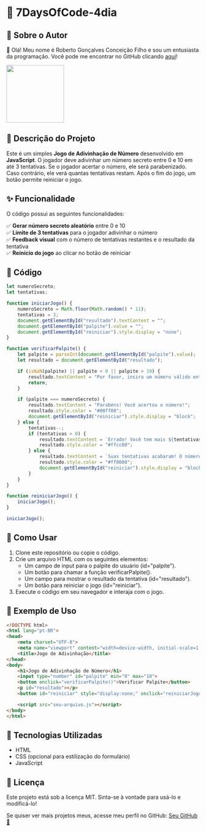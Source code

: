 # 📌 7DaysOfCode-4dia

## 🧑 Sobre o Autor

👋 Olá! Meu nome é Roberto Gonçalves Conceição Filho e sou um entusiasta da programação. Você pode me encontrar no GitHub clicando [aqui](https://github.com/Betinho1990)!

<img src = "https://avatars.githubusercontent.com/u/194714356?v=4" width="150" height="150">

## 🚀 Descrição do Projeto

Este é um simples **Jogo de Adivinhação de Número** desenvolvido em **JavaScript**. O jogador deve adivinhar um número secreto entre 0 e 10 em até 3 tentativas. Se o jogador acertar o número, ele será parabenizado. Caso contrário, ele verá quantas tentativas restam. Após o fim do jogo, um botão permite reiniciar o jogo.

## ✨ Funcionalidade

O código possui as seguintes funcionalidades:

✅ **Gerar número secreto aleatório** entre 0 e 10  
✅ **Limite de 3 tentativas** para o jogador adivinhar o número  
✅ **Feedback visual** com o número de tentativas restantes e o resultado da tentativa  
✅ **Reinício do jogo** ao clicar no botão de reiniciar

## 📝 Código

```javascript
let numeroSecreto;
let tentativas;

function iniciarJogo() {
    numeroSecreto = Math.floor(Math.random() * 11);
    tentativas = 3;
    document.getElementById("resultado").textContent = "";
    document.getElementById("palpite").value = "";
    document.getElementById("reiniciar").style.display = "none";
}

function verificarPalpite() {
    let palpite = parseInt(document.getElementById("palpite").value);
    let resultado = document.getElementById("resultado");

    if (isNaN(palpite) || palpite < 0 || palpite > 10) {
        resultado.textContent = "Por favor, insira um número válido entre 0 e 10.";
        return;
    }

    if (palpite === numeroSecreto) {
        resultado.textContent = "Parabéns! Você acertou o número!";
        resultado.style.color = "#00ff00";
        document.getElementById("reiniciar").style.display = "block";
    } else {
        tentativas--;
        if (tentativas > 0) {
            resultado.textContent = `Errado! Você tem mais ${tentativas} tentativas.`;
            resultado.style.color = "#ffcc00";
        } else {
            resultado.textContent = `Suas tentativas acabaram! O número correto era ${numeroSecreto}.`;
            resultado.style.color = "#ff0000";
            document.getElementById("reiniciar").style.display = "block";
        }
    }
}

function reiniciarJogo() {
    iniciarJogo();
}

iniciarJogo();

```
## 📌 Como Usar

1. Clone este repositório ou copie o código.
2. Crie um arquivo HTML com os seguintes elementos:
   - Um campo de input para o palpite do usuário (id="palpite").
   - Um botão para chamar a função verificarPalpite().
   - Um campo para mostrar o resultado da tentativa (id="resultado").
   - Um botão para reiniciar o jogo (id="reiniciar").
3. Execute o código em seu navegador e interaja com o jogo.

## 🎨 Exemplo de Uso

```html
<!DOCTYPE html>
<html lang="pt-BR">
<head>
    <meta charset="UTF-8">
    <meta name="viewport" content="width=device-width, initial-scale=1.0">
    <title>Jogo de Adivinhação</title>
</head>
<body>
    <h1>Jogo de Adivinhação de Número</h1>
    <input type="number" id="palpite" min="0" max="10">
    <button onclick="verificarPalpite()">Verificar Palpite</button>
    <p id="resultado"></p>
    <button id="reiniciar" style="display:none;" onclick="reiniciarJogo()">Reiniciar Jogo</button>

    <script src="seu-arquivo.js"></script>
</body>
</html>
```
## 🔗 Tecnologias Utilizadas

- HTML
- CSS (opcional para estilização do formulário)
- JavaScript

## 📜 Licença

Este projeto está sob a licença MIT. Sinta-se à vontade para usá-lo e modificá-lo!

Se quiser ver mais projetos meus, acesse meu perfil no GitHub: [Seu GitHub 🚀](https://github.com/Betinho1990)
